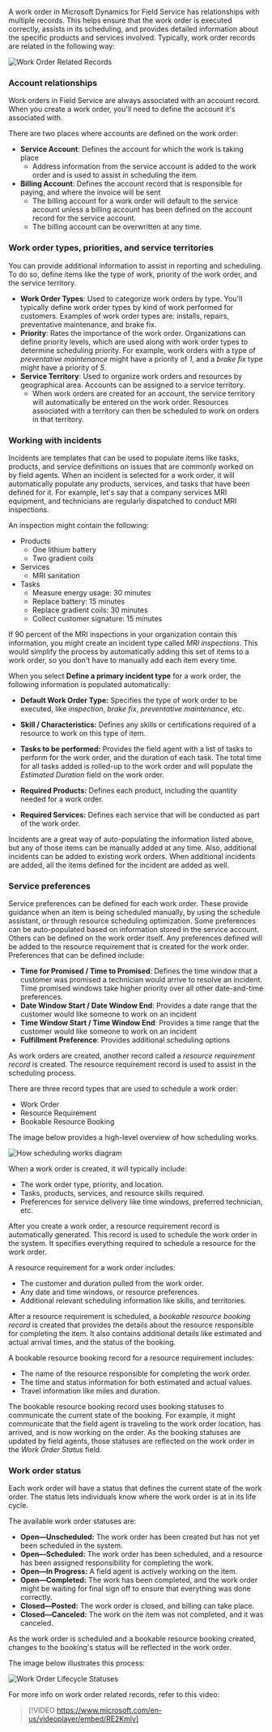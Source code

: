 A work order in Microsoft Dynamics for Field Service has relationships with multiple records. This helps ensure that the work order is executed correctly, assists in its scheduling, and provides detailed information about the specific products and services involved. Typically, work order records are related in the following way:

![Work Order Related Records](../media/WO-Unit3-1.png)

### Account relationships

Work orders in Field Service are always associated with an account
record. When you create a work order, you'll need to define the account it's associated with.

There are two places where accounts are defined on the work order:

-   **Service Account**: Defines the account for which the  work is taking place
	-   Address information from the service account is added to the work order and is used to assist in scheduling the item. 
-   **Billing Account**: Defines the account record that is responsible for paying, and where the invoice will be sent
    -   The billing account for a work order will default to the service account unless a billing account has been defined on the account record for the service account.
    -   The billing account can be overwritten at any time.

### Work order types, priorities, and service territories

You can provide additional information to assist in reporting and scheduling. To do so, define items like the type of work, priority of the work order, and the service territory.

-   **Work Order Types**: Used to categorize work orders by type. You'll typically define work order types by kind of work performed for customers. Examples of work order types are: installs, repairs, preventative maintenance, and brake fix.
-   **Priority**: Rates the importance of the work order. Organizations can define priority levels, which are used along with work order types to determine scheduling priority. For example, work orders with a type of *preventative maintenance* might have a priority of *1*, and a *brake fix* type might have a priority of *5*.
-   **Service Territory**: Used to organize work orders and resources by geographical area. Accounts can be assigned to a service territory.
	-   When work orders are created for an account, the service territory will automatically be entered on the work order. Resources associated with a territory can then be scheduled to work on orders in that territory.

### Working with incidents

Incidents are templates that can be used to populate items like tasks, products, and service definitions on issues that are commonly worked on by field agents. When an incident is selected for a work order, it will automatically populate any products, services, and tasks that have been defined for it. For example, let's say that a company services MRI equipment, and technicians are regularly dispatched to conduct MRI inspections.

An inspection might contain the following:

-   Products
    -   One lithium battery
    -   Two gradient coils
-   Services
    -   MRI sanitation
-   Tasks
    -   Measure energy usage: 30 minutes
    -   Replace battery: 15 minutes
    -   Replace gradient coils: 30 minutes
    -   Collect customer signature: 15 minutes

If 90 percent of the MRI inspections in your organization contain this information, you might create an incident type called *MRI inspections*. This would simplify the process by automatically adding this set of items to a work order, so you don't have to manually add each item every time.

When you select **Define a primary incident type** for a work order, the following information is populated automatically:

-   **Default Work Order Type:** Specifies the type of work order to be executed, like *inspection*, *brake fix*, *preventative maintenance*, etc.
-   **Skill / Characteristics:** Defines any skills or certifications required of a resource to work on this type of item.
  
-   **Tasks to be performed:** Provides the field agent with a list of tasks to perform for the work order, and the duration of each task. The total time for all tasks added is rolled-up to the work order and will populate the *Estimated Duration* field on the work order.

-   **Required Products:** Defines each product, including the quantity  needed for a work order.
-  **Required Services:** Defines each service that will be conducted as part of the work order.
   
Incidents are a great way of auto-populating the information listed above, but any of those items can be manually added at any time. Also, additional incidents can be added to existing work orders. When additional incidents are added, all the items defined for the incident are added as well.

### Service preferences

Service preferences can be defined for each work order. These provide guidance when an item is being scheduled manually, by using the schedule assistant, or through resource scheduling optimization. Some preferences can be auto-populated based on information stored in the service account. Others can be defined on the work order itself. Any preferences defined will be added to the resource requirement that is created for the work order. Preferences that can be defined include:

-   **Time for Promised / Time to Promised**: Defines the time window that a customer was promised a technician would arrive to resolve an incident. Time promised windows take higher priority over all other date-and-time preferences.
-   **Date Window Start / Date Window End**: Provides a date range that the customer would like someone to work on an incident
-   **Time Window Start / Time Window End**: Provides a time range that the customer would like someone to work on an incident
-   **Fulfillment Preference**: Provides additional scheduling options

As work orders are created, another record called a *resource requirement record* is created. The resource requirement record is used to assist in the scheduling process.

There are three record types that are used to schedule a work order: 
-   Work Order
-   Resource Requirement
-   Bookable Resource Booking

The image below provides a high-level overview of how scheduling works.

![How scheduling works diagram](../media/WO-Unit3-2.png)

When a work order is created, it will typically include:

-   The work order type, priority, and location.
-   Tasks, products, services, and resource skills required.
-   Preferences for service delivery like time windows, preferred technician, etc.

After you create a work order, a resource requirement record is automatically generated. This record is used to schedule the work order in the system. It specifies everything required to schedule a resource for the work order.

A resource requirement for a work order includes:

-   The customer and duration pulled from the work order.
-   Any date and time windows, or resource preferences.
-   Additional relevant scheduling information like skills, and territories.

After a resource requirement is scheduled, a *bookable resource booking record* is created that provides the details about the resource responsible for completing the item. It also contains additional details like estimated and actual arrival times, and the status of the booking.

A bookable resource booking record for a resource requirement includes:

-   The name of the resource responsible for completing the work order.
-   The time and status information for both estimated and actual values.
-   Travel information like miles and duration.

The bookable resource booking record uses booking statuses to communicate the current state of the booking. For example, it might communicate that the field agent is traveling to the work order location, has arrived, and is now working on the order. As the booking statuses are updated by field agents, those statuses are reflected on the work order in the *Work Order Status* field.

### Work order status

Each work order will have a status that defines the current state of the work order. The status lets individuals know where the work order is at in its life cycle.

The available work order statuses are:

-   **Open—Unscheduled:** The work order has been created but has not yet been scheduled in the system.
-   **Open—Scheduled:** The work order has been scheduled, and a resource has been assigned responsibility for completing the work.
-   **Open—In Progress:** A field agent is actively working on the item.
-   **Open—Completed:** The work has been completed, and the work order might be waiting for final sign off to ensure that everything was done correctly.
-   **Closed—Posted:** The work order is closed, and billing can take place.
-   **Closed—Canceled:** The work on the item was not completed, and it was canceled.

As the work order is scheduled and a bookable resource booking created, changes to the booking's status will be reflected in the work order.

The image below illustrates this process:

![Work Order Lifecycle Statuses](../media/WO-Unit3-3.png)

For more info on work order related records, refer to this video:
	
> [!VIDEO https://www.microsoft.com/en-us/videoplayer/embed/RE2Kmly]
